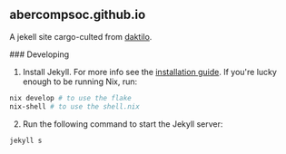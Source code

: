 ## abercompsoc.github.io

A jekell site cargo-culted from [daktilo](https://github.com/kronik3r/daktilo).

### Developing

1) Install Jekyll. For more info see the [installation guide](http://jekyllrb.com/docs/installation/).
If you're lucky enough to be running Nix, run:

```bash
nix develop # to use the flake
nix-shell # to use the shell.nix
```

2) Run the following command to start the Jekyll server:

```bash
jekyll s
```
